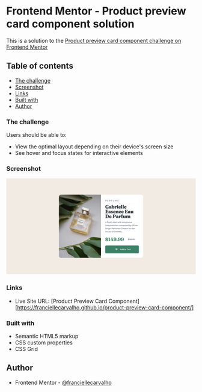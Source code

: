 # Frontend Mentor - Product preview card component solution

This is a solution to the [Product preview card component challenge on Frontend Mentor](https://www.frontendmentor.io/challenges/product-preview-card-component-GO7UmttRfa)

## Table of contents

- [The challenge](#the-challenge)
- [Screenshot](#screenshot)
- [Links](#links)
- [Built with](#built-with)
- [Author](#author)

### The challenge

Users should be able to:

- View the optimal layout depending on their device's screen size
- See hover and focus states for interactive elements

### Screenshot

![](./screenshot.png)

### Links

- Live Site URL: [Product Preview Card Component] [https://franciellecarvalho.github.io/product-preview-card-component/]

### Built with

- Semantic HTML5 markup
- CSS custom properties
- CSS Grid

## Author

- Frontend Mentor - [@franciellecarvalho](https://www.frontendmentor.io/profile/franciellecarvalho)
